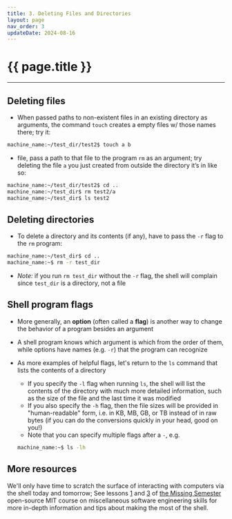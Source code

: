 ```yaml
---
title: 3. Deleting Files and Directories
layout: page
nav_order: 3
updateDate: 2024-08-16
---
```


# {{ page.title }}
---

## Deleting files

- When passed paths to non-existent files in an existing directory as arguments, the command `touch` creates a empty files w/ those names there; try it:

```bash
machine_name:~/test_dir/test2$ touch a b
```

- file, pass a path to that file to the program `rm` as an argument; try deleting the file `a` you just created from outside the directory it’s in like so:

```bash
machine_name:~/test_dir/test2$ cd ..
machine_name:~/test_dir$ rm test2/a
machine_name:~/test_dir$ ls test2
```

## Deleting directories

- To delete a directory and its contents (if any), have to pass the `-r` flag to the `rm` program:

```bash
machine_name:~/test_dir$ cd ..
machine_name:~$ rm -r test_dir
```

- *Note:* if you run `rm test_dir` without the `-r` flag, the shell will complain since `test_dir` is a directory, not a file

## Shell program flags

- More generally, an **option** (often called a **flag**) is another way to change the behavior of a program besides an argument

- A shell program knows which argument is which from the order of them, while options have names (e.g. `-r`) that the program can recognize

- As more examples of helpful flags, let's return to the `ls` command that lists the contents of a directory
    - If you specify the `-l` flag when running `ls`, the shell will list the contents of the directory with much more detailed information, such as the size of the file and the last time it was modified
    - If you also specify the `-h` flag, then the file sizes will be provided in "human-readable" form, i.e. in KB, MB, GB, or TB instead of in raw bytes (if you can do the conversions quickly in your head, good on you!)
    - Note that you can specify multiple flags after a `-`, e.g.

    ```bash
    machine_name:~$ ls -lh
    ```

## More resources

We'll only have time to scratch the surface of interacting with computers via the shell today and tomorrow; See lessons [1](https://missing.csail.mit.edu/2020/course-shell/) and [3](https://missing.csail.mit.edu/2020/shell-tools/) of [the Missing Semester](https://missing.csail.mit.edu) open-source MIT course on miscellaneous software engineering skills for more in-depth information and tips about making the most of the shell.
